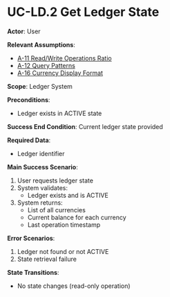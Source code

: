 # UC-LD.2 Get Ledger State

**Actor**: User

**Relevant Assumptions**:
- [A-11 Read/Write Operations Ratio](../requirements/assumptions.md#a-11-readwrite-operations-ratio)
- [A-12 Query Patterns](../requirements/assumptions.md#a-12-query-patterns)
- [A-16 Currency Display Format](../requirements/assumptions.md#a-16-currency-display-format)

**Scope**: Ledger System

**Preconditions**:
- Ledger exists in ACTIVE state

**Success End Condition**: Current ledger state provided

**Required Data**:
- Ledger identifier

**Main Success Scenario**:
1. User requests ledger state
2. System validates:
    - Ledger exists and is ACTIVE
3. System returns:
    - List of all currencies
    - Current balance for each currency
    - Last operation timestamp

**Error Scenarios**:
1. Ledger not found or not ACTIVE
2. State retrieval failure

**State Transitions**:
- No state changes (read-only operation)
